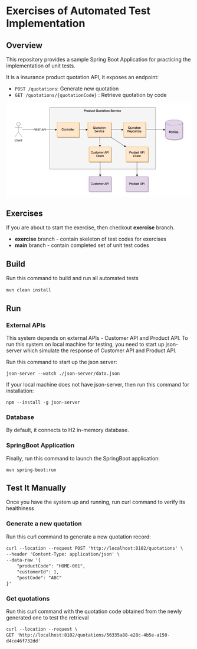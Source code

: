 # Exercises of Automated Test Implementation

## Overview
This repository provides a sample Spring Boot Application for practicing the implementation of unit tests.

It is a insurance product quotation API, it exposes an endpoint:
- ``POST /quotations``: Generate new quotation 
- ``GET /quotations/{quotationCode}`` : Retrieve quotation by code 

![Application Component Diagram](https://github.com/gavinklfong/spring-automated-test-exercises/blob/main/blob/Product_Quotation_System.png?raw=true)

## Exercises
If you are about to start the exercise, then checkout **exercise** branch.

- **exercise** branch - contain skeleton of test codes for exercises
- **main** branch - contain completed set of unit test codes

## Build

Run this command to build and run all automated tests

`mvn clean install`

## Run

### External APIs
This system depends on external APIs - Customer API and Product API. To run this system on local machine for testing, you need to start up json-server which simulate the response of Customer API and Product API.

Run this command to start up the json server:

````
json-server --watch ./json-server/data.json
````
If your local machine does not have json-server, then run this command for installation:
```
npm --install -g json-server
```

### Database
By default, it connects to H2 in-memory database. 

### SpringBoot Application
Finally, run this command to launch the SpringBoot application:
```
mvn spring-boot:run
```

## Test It Manually

Once you have the system up and running, run curl command to verify its healthiness 

### Generate a new quotation
Run this curl command to generate a new quotation record:
```
curl --location --request POST 'http://localhost:8102/quotations' \
--header 'Content-Type: application/json' \
--data-raw '{
    "productCode": "HOME-001",
    "customerId": 1,
    "postCode": "ABC"
}'
```

### Get quotations
Run this curl command with the quotation code obtained from the newly generated one to test the retrieval
```
curl --location --request \
GET 'http://localhost:8102/quotations/56335a88-e28c-4b5e-a150-d4ce46f732dd'
```
